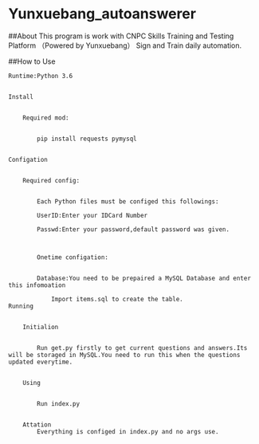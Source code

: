 # Yunxuebang_autoanswerer


##About
	This program is work with CNPC Skills Training and Testing Platform （Powered by Yunxuebang）
	Sign and Train daily automation.
	
	
##How to Use


	Runtime:Python 3.6
	
	
	Install
	
	
		Required mod:
		
		
			pip install requests pymysql
			
			
	Configation
	
	
		Required config:
		
		
			Each Python files must be configed this followings:
			
			UserID:Enter your IDCard Number
			
			Passwd:Enter your password,default password was given.
			
			
			
			Onetime configation:
			
			
			Database:You need to be prepaired a MySQL Database and enter this infomoation
			
				Import items.sql to create the table.
	Running
	
	
		Initialion
		
		
			Run get.py firstly to get current questions and answers.Its will be storaged in MySQL.You need to run this when the questions updated everytime.
			
			
		Using
		
		
			Run index.py
			
			
		Attation
			Everything is configed in index.py and no args use.
			
	
		
			

